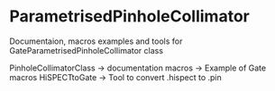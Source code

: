 # ParametrisedPinholeCollimator
Documentaion, macros examples and tools for GateParametrisedPinholeCollimator class

PinholeCollimatorClass -> documentation
macros -> Example of Gate macros
HiSPECTtoGate -> Tool to convert .hispect to .pin
